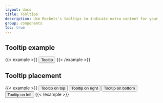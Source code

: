 ```yaml
---
layout: docs
title: Tooltips
description: Use Rockets's tooltips to indicate extra content for your users when hovering over an element
group: components
toc: true
---
```


## Tooltip example

{{< example >}}
<button type="button" class="btn btn-secondary btn-sm" data-toggle="tooltip" title="Tooltip text">
    Tooltip
</button>
{{< /example >}}

## Tooltip placement

{{< example >}}
<button type="button" class="btn btn-secondary btn-sm" data-toggle="tooltip" data-placement="top" title="Tooltip on top">
    Tooltip on top
</button>
<button type="button" class="btn btn-secondary btn-sm" data-toggle="tooltip" data-placement="right" title="Tooltip on right">
    Tooltip on right
</button>
<button type="button" class="btn btn-secondary btn-sm" data-toggle="tooltip" data-placement="bottom" title="Tooltip on bottom">
    Tooltip on bottom
</button>
<button type="button" class="btn btn-secondary btn-sm" data-toggle="tooltip" data-placement="left" title="Tooltip on left">
    Tooltip on left
</button>
{{< /example >}}

